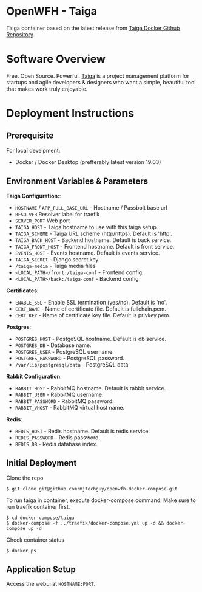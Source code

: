 # OpenWFH - Taiga
Taiga container based on the latest release from [Taiga Docker Github Repository](https://github.com/docker-taiga/taiga).

# Software Overview
Free. Open Source. Powerful. [Taiga](https://taiga.io) is a project management platform for startups and agile developers & designers who want a simple, beautiful tool that makes work truly enjoyable.

# Deployment Instructions
## Prerequisite
For local develpment:
- Docker / Docker Desktop (prefferably latest version 19.03)

## Environment Variables & Parameters
__Taiga Configuration:__:
- `HOSTNAME` / `APP_FULL_BASE_URL` - Hostname / Passbolt base url
- `RESOLVER` Resolver label for traefik
- `SERVER_PORT` Web port
- `TAIGA_HOST` - Taiga hostname to use with this taiga setup.
- `TAIGA_SCHEME` - Taiga URL scheme (http/https). Default is 'http'.
- `TAIGA_BACK_HOST` - Backend hostname. Default is back service.
- `TAIGA_FRONT_HOST` - Frontend hostname. Default is front service.
- `EVENTS_HOST` - Events hostname. Default is events service.
- `TAIGA_SECRET` - Django secret key.
- `/taiga-media` - Taiga media files
- `<LOCAL_PATH>/front:/taiga-conf` - Frontend config
- `<LOCAL_PATH>/back:/taiga-conf` - Backend config

__Certificates__:
- `ENABLE_SSL` - Enable SSL termination (yes/no). Default is 'no'.
- `CERT_NAME` - Name of certificate file. Default is fullchain.pem.
- `CERT_KEY` - Name of certificate key file. Default is privkey.pem.

__Postgres__:
- `POSTGRES_HOST` - PostgeSQL hostname. Default is db service.
- `POSTGRES_DB` - Database name.
- `POSTGRES_USER` - PostgreSQL username.
- `POSTGRES_PASSWORD` - PostgreSQL password.
- `/var/lib/postgresql/data` - PostgreSQL data

__Rabbit Configuration__:
- `RABBIT_HOST` - RabbitMQ hostname. Default is rabbit service.
- `RABBIT_USER` - RabbitMQ username.
- `RABBIT_PASSWORD` - RabbitMQ password.
- `RABBIT_VHOST` - RabbitMQ virtual host name.

__Redis__:
- `REDIS_HOST` - Redis hostname. Default is redis service.
- `REDIS_PASSWORD` - Redis password.
- `REDIS_DB` - Redis database index.

## Initial Deployment
Clone the repo
```console
$ git clone git@github.com:mjtechguy/openwfh-docker-compose.git
```
To run taiga in container, execute docker-compose command. Make sure to run traefik container first.
```console
$ cd docker-compose/taiga
$ docker-compose -f ../traefik/docker-compose.yml up -d && docker-compose up -d
```
Check container status
```console
$ docker ps
```

## Application Setup
Access the webui at `HOSTNAME:PORT`.